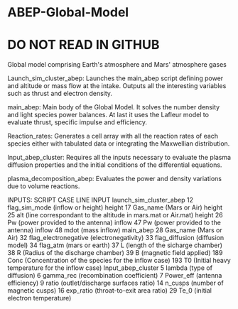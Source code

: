 # ABEP-Global-Model
# DO NOT READ IN GITHUB
Global model comprising Earth's atmosphere and Mars' atmosphere gases

Launch_sim_cluster_abep:
Launches the main_abep script defining power and altitude or mass flow at the intake. Outputs all the interesting
variables such as thrust and electron density.

main_abep:
Main body of the Global Model. It solves the number density and light species power balances. At last it uses the Lafleur model to 
evaluate thrust, specific impulse and efficiency.

Reaction_rates:
Generates a cell array with all the reaction rates of each species either with tabulated data or integrating the
Maxwellian distribution.

Input_abep_cluster:
Requires all the inputs necessary to evaluate the plasma diffusion properties and the initial conditions of the differential equations.

plasma_decomposition_abep:
Evaluates the power and density variations due to volume reactions.

INPUTS:
SCRIPT                      CASE        LINE            INPUT
launch_sim_cluster_abep                 12              flag_sim_mode (inflow or height)
                            height      17              Gas_name (Mars or Air)
                            height      25              alt (line correspondant to the altitude in mars.mat or Air.mat)
                            height      26              Pw (power provided to the antenna)
                            inflow      47              Pw (power provided to the antenna)
                            inflow      48              mdot (mass inflow)
main_abep                               28              Gas_name (Mars or Air)
                                        32              flag_electronegative (electronegativity)
                                        33              flag_diffusion (diffusion model)
                                        34              flag_atm (mars or earth)
                                        37              L (length of the sicharge chamber)
                                        38              R (Radius of the discharge chamber)
                                        39              B (magnetic field applied)
                                        189             Conc (Concentration of the species for the inflow case)
                                        193             T0 (Initial heavy temperature for the inflow case)
Input_abep_cluster                      5               lambda (type of diffusion)
                                        6               gamma_rec (recombination coefficient)
                                        7               Power_eff (antenna efficiency)
                                        9               ratio (outlet/discharge surfaces ratio)
                                        14              n_cusps (number of magnetic cusps)
                                        16              exp_ratio (throat-to-exit area ratio)
                                        29              Te_0 (initial electron temperature)
